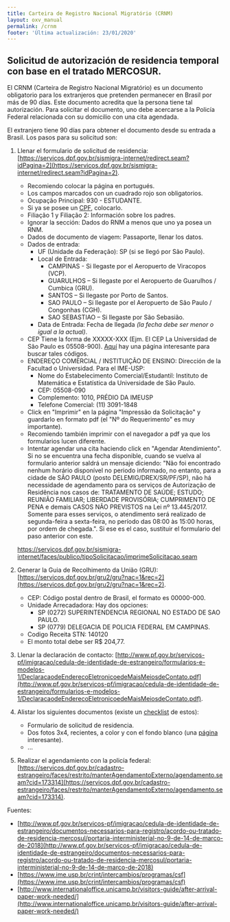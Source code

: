```yaml
---
title: Carteira de Registro Nacional Migratório (CRNM)
layout: oxv_manual
permalink: /crnm
footer: 'Última actualización: 23/01/2020'
---
```


## Solicitud de autorización de residencia temporal con base en el tratado MERCOSUR.

El CRNM (Carteira de Registro Nacional Migratório) es un documento obligatorio para los extranjeros que pretenden permanecer en Brasil por más de 90 días. Este documento acredita que la persona tiene tal autorización. Para solicitar el documento, uno debe acercarse a la Policía Federal relacionada con su domicilio con una cita agendada.

El extranjero tiene 90 días para obtener el documento desde su entrada a Brasil. Los pasos para su solicitud son:

1. Llenar el formulario de solicitud de residencia: [https://servicos.dpf.gov.br/sismigra-internet/redirect.seam?idPagina=2](https://servicos.dpf.gov.br/sismigra-internet/redirect.seam?idPagina=2).
	* Recomiendo colocar la página en portugués.
	* Los campos marcados con un cuadrado rojo son obligatorios.
	* Ocupação Principal: 930 - ESTUDANTE.
	* Si ya se posee un [CPF](cpf), colocarlo.
	* Filiação 1 y Filiação 2: Información sobre los padres.
	* Ignorar la sección: Dados do RNM a menos que uno ya posea un RNM.
	* Dados de documento de viagem: Passaporte, llenar los datos.
	* Dados de entrada:
		* UF (Unidade da Federação): SP (si se llegó por São Paulo).
		* Local de Entrada:
			* CAMPINAS - Si llegaste por el Aeropuerto de Viracopos (VCP).
			* GUARULHOS – Si llegaste por el Aeropuerto de Guarulhos / Cumbica (GRU).
			* SANTOS – Si llegaste por Porto de Santos.
			* SAO PAULO – Si llegaste por el Aeropuerto de São Paulo / Congonhas (CGH).
			* SAO SEBASTIAO – Si llegaste por São Sebasião.
		* Data de Entrada: Fecha de llegada *(la fecha debe ser menor o igual a la actual)*.
	* CEP Tiene la forma de XXXXX-XXX (Ejm. El CEP La Universidad de São Paulo es 05508-900). [Aquí](https://cep.guiamais.com.br/) hay una página interesante para buscar tales códigos.
	* ENDEREÇO COMERCIAL / INSTITUIÇÃO DE ENSINO: Dirección de la Facultad o Universidad.
		Para el IME-USP:
		* Nome do Estabelecimento Comercial/Estudantil: Instituto de Matemática e Estatística da Universidade de São Paulo.
		* CEP: 05508-090
		* Complemento: 1010, PRÉDIO DA IMEUSP
		* Telefone Comercial: (11) 3091-1848
	* Click en "Imprimir" en la página "Impressão da Solicitação" y guardarlo en formato pdf (el "Nº do Requerimento" es muy importante).
	* Recomiendo también imprimir con el navegador a pdf ya que los formularios lucen diferente.
	* Intentar agendar una cita haciendo click en "Agendar Atendimiento". Si no se encuentra una fecha disponible, cuando se vuelva al formulario anterior saldrá un mensaje diciendo: "Não foi encontrado nenhum horário disponível no periodo informado, no entanto, para a cidade de SÃO PAULO (posto DELEMIG/DREX/SR/PF/SP), não há necessidade de agendamento para os serviços de Autorização de Residência nos casos de: TRATAMENTO DE SAÚDE; ESTUDO; REUNIÃO FAMILIAR; LIBERDADE PROVISÓRIA; CUMPRIMENTO DE PENA e demais CASOS NÃO PREVISTOS na Lei nº 13.445/2017. Somente para esses serviços, o atendimento será realizado de segunda-feira a sexta-feira, no período das 08:00 às 15:00 horas, por ordem de chegada.". Si ese es el caso, sustituir el formulario del paso anterior con este.

	https://servicos.dpf.gov.br/sismigra-internet/faces/publico/tipoSolicitacao/imprimeSolicitacao.seam

2. Generar la Guia de Recolhimento da União (GRU): [https://servicos.dpf.gov.br/gru2/gru?nac=1&rec=2](https://servicos.dpf.gov.br/gru2/gru?nac=1&rec=2).
	* CEP: Código postal dentro de Brasil, el formato es 00000-000.
	* Unidade Arrecadadora: Hay dos opciones:
		* SP (0272) SUPERINTENDENCIA REGIONAL NO ESTADO DE SAO PAULO.
		* SP (0779) DELEGACIA DE POLICIA FEDERAL EM CAMPINAS.
	* Codigo Receita STN: 140120
	* El monto total debe ser R$ 204,77.

3. Llenar la declaración de contacto: [http://www.pf.gov.br/servicos-pf/imigracao/cedula-de-identidade-de-estrangeiro/formularios-e-modelos-1/DeclaracaodeEnderecoEletronicoedeMaisMeiosdeContato.pdf](http://www.pf.gov.br/servicos-pf/imigracao/cedula-de-identidade-de-estrangeiro/formularios-e-modelos-1/DeclaracaodeEnderecoEletronicoedeMaisMeiosdeContato.pdf).

4. Alistar los siguientes documentos (existe un [checklist](http://www.pf.gov.br/servicos-pf/imigracao/cedula-de-identidade-de-estrangeiro/documentos-necessarios-para-registro/acordo-ou-tratado-de-residencia-mercosul/AutorizacaodeResidnciaTemporariaComBasenoAcordoSobreResidnciaparaMercosuleAssociados.pdf) de estos):
	* Formulario de solicitud de residencia.
	* Dos fotos 3x4, recientes, a color y con el fondo blanco (una [página](https://visafoto.com/zz_30x40_photo) interesante).
	* ...

5. Realizar el agendamiento con la policía federal: [https://servicos.dpf.gov.br/cadastro-estrangeiro/faces/restrito/manterAgendamentoExterno/agendamento.seam?cid=173314](https://servicos.dpf.gov.br/cadastro-estrangeiro/faces/restrito/manterAgendamentoExterno/agendamento.seam?cid=173314).



Fuentes:
* [http://www.pf.gov.br/servicos-pf/imigracao/cedula-de-identidade-de-estrangeiro/documentos-necessarios-para-registro/acordo-ou-tratado-de-residencia-mercosul/portaria-interministerial-no-9-de-14-de-marco-de-2018](http://www.pf.gov.br/servicos-pf/imigracao/cedula-de-identidade-de-estrangeiro/documentos-necessarios-para-registro/acordo-ou-tratado-de-residencia-mercosul/portaria-interministerial-no-9-de-14-de-marco-de-2018)
* [https://www.ime.usp.br/crint/intercambios/programas/csf](https://www.ime.usp.br/crint/intercambios/programas/csf)
* [http://www.internationaloffice.unicamp.br/visitors-guide/after-arrival-paper-work-needed/](http://www.internationaloffice.unicamp.br/visitors-guide/after-arrival-paper-work-needed/)